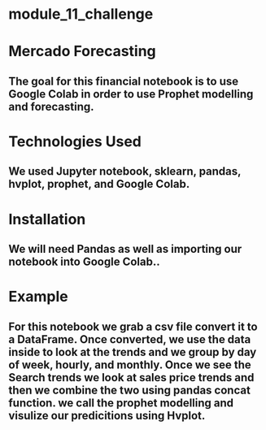 # module_11_challenge
# Mercado Forecasting
The goal for this financial notebook is to use Google Colab in order to use Prophet modelling and forecasting.
-------------------------------------------------------------------------------------------------------------------------

# Technologies Used
We used Jupyter notebook, sklearn, pandas, hvplot, prophet, and Google Colab.  
-------------------------------------------------------------------------------------------------------------------------

# Installation
We will need Pandas as well as importing our notebook into Google Colab..
-------------------------------------------------------------------------------------------------------------------------

# Example
For this notebook we grab a csv file convert it to a DataFrame. Once converted, we use the data inside to look at the trends and we group by day of week, hourly, and monthly. Once we see the Search trends we look at sales price trends and then we combine the two using pandas concat function. we call the prophet modelling and visulize our predicitions using Hvplot.
-------------------------------------------------------------------------------------------------------------------------